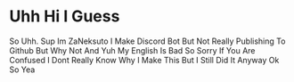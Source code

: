 # Uhh Hi I Guess
So Uhh. Sup Im ZaNeksuto I Make Discord Bot But Not Really Publishing To Github But Why Not And Yuh My English Is Bad So Sorry If You Are Confused I Dont Really Know Why I Make This But I Still Did It Anyway Ok So Yea
